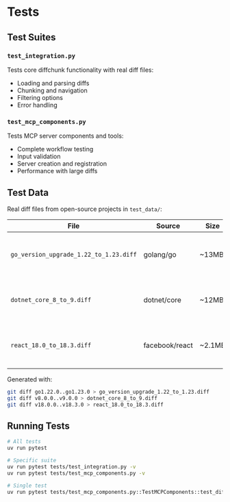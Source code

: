 # Tests

## Test Suites

### `test_integration.py`
Tests core diffchunk functionality with real diff files:
- Loading and parsing diffs
- Chunking and navigation
- Filtering options
- Error handling

### `test_mcp_components.py` 
Tests MCP server components and tools:
- Complete workflow testing
- Input validation
- Server creation and registration
- Performance with large diffs

## Test Data

Real diff files from open-source projects in `test_data/`:

| File | Source | Size | Description |
|------|--------|------|-------------|
| `go_version_upgrade_1.22_to_1.23.diff` | golang/go | ~13MB | Go 1.22→1.23 upgrade (large diff testing) |
| `dotnet_core_8_to_9.diff` | dotnet/core | ~12MB | .NET Core 8→9 upgrade (C# ecosystem) |
| `react_18.0_to_18.3.diff` | facebook/react | ~2.1MB | React 18.0→18.3 updates (JS/JSX files) |

Generated with:
```bash
git diff go1.22.0..go1.23.0 > go_version_upgrade_1.22_to_1.23.diff
git diff v8.0.0..v9.0.0 > dotnet_core_8_to_9.diff  
git diff v18.0.0..v18.3.0 > react_18.0_to_18.3.diff
```

## Running Tests

```bash
# All tests
uv run pytest

# Specific suite
uv run pytest tests/test_integration.py -v
uv run pytest tests/test_mcp_components.py -v

# Single test
uv run pytest tests/test_mcp_components.py::TestMCPComponents::test_diffchunk_tools_complete_workflow -v
```